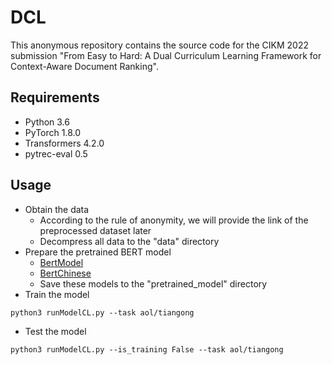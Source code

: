 # DCL
This anonymous repository contains the source code for the CIKM 2022 submission "From Easy to Hard: A Dual Curriculum Learning Framework for Context-Aware Document Ranking".

## Requirements
- Python 3.6
- PyTorch 1.8.0
- Transformers 4.2.0
- pytrec-eval 0.5  

## Usage
- Obtain the data
  - According to the rule of anonymity, we will provide the link of the preprocessed dataset later
  - Decompress all data to the "data" directory
- Prepare the pretrained BERT model
  - [BertModel](https://huggingface.co/bert-base-uncased)
  - [BertChinese](https://huggingface.co/bert-base-chinese)
  - Save these models to the "pretrained_model" directory 
- Train the model
```
python3 runModelCL.py --task aol/tiangong
```
- Test the model
```
python3 runModelCL.py --is_training False --task aol/tiangong
```
